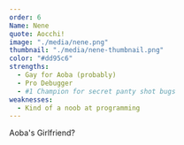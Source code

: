 ```yaml
---
order: 6
Name: Nene
quote: Aocchi! 
image: "./media/nene.png"
thumbnail: "./media/nene-thumbnail.png"
color: "#dd95c6"
strengths:
  - Gay for Aoba (probably)
  - Pro Debugger
  - #1 Champion for secret panty shot bugs
weaknesses:
  - Kind of a noob at programming
---
```


Aoba's Girlfriend?

